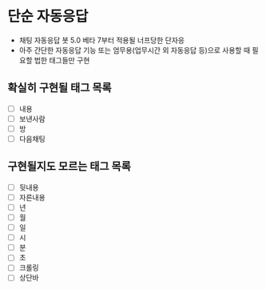 # 단순 자동응답

* 채팅 자동응답 봇 5.0 베타 7부터 적용될 너프당한 단자응
* 아주 간단한 자동응답 기능 또는 엄무용(업무시간 외 자동응답 등)으로 사용할 때 필요할 법한 태그들만 구현

## 확실히 구현될 태그 목록
* [ ] 내용
* [ ] 보낸사람
* [ ] 방
* [ ] 다음채팅

## 구현될지도 모르는 태그 목록
* [ ] 뒷내용
* [ ] 자른내용
* [ ] 년
* [ ] 월
* [ ] 일
* [ ] 시
* [ ] 분
* [ ] 초
* [ ] 크롤링
* [ ] 상단바
